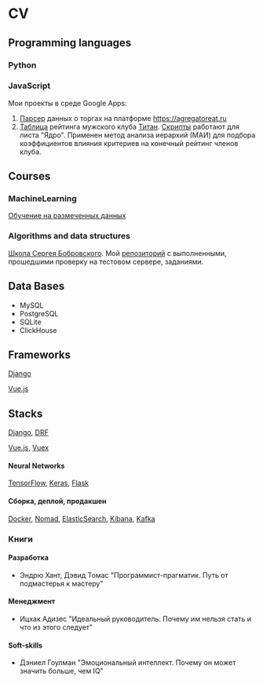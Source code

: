 # CV
## Programming languages
### Python

### JavaScript
Мои проекты в среде Google Apps:
1) [Парсер](https://github.com/galavasteg/agregatoreatGoogleScriptsParser)
данных о торгах на платформе https://agregatoreat.ru
2) [Таблица](https://docs.google.com/spreadsheets/d/1ivlLcmQ3DpK3XIRxif13TkMGP2MFkHv6b0mMIUC_BoE/edit#gid=1602449455)
рейтинга мужского клуба
[Титан](https://vk.com/thetitanclub).
[Cкрипты](https://github.com/galavasteg/TitanClubRaitingTable)
работают для листа "Ядро".
Применен метод анализа иерархий (МАИ) для подбора коэффициентов
влияния критериев на конечный рейтинг членов клуба.

## Courses
### MachineLearning
[Обучение на размеченных данных](https://www.coursera.org/learn/supervised-learning/home/info)

### Algorithms and data structures
[Школа Сергея Бобровского](https://vk.com/lambda_brain).
Мой [репозиторий](https://github.com/galavasteg/algo)
с выполненными, прошедшими проверку на тестовом
сервере, заданиями.

## Data Bases
- MySQL
- PostgreSQL
- SQLite
- ClickHouse

## Frameworks
[Django](https://www.djangoproject.com/)

[Vue.js](https://vuejs.org/)

## Stacks
[Django](https://www.djangoproject.com/),
[DRF](https://www.django-rest-framework.org/)

[Vue.js](https://vuejs.org/),
[Vuex](https://vuex.vuejs.org/)

#### Neural Networks
[TensorFlow](https://www.tensorflow.org/),
[Keras](https://keras.io/),
[Flask](https://flask.palletsprojects.com/en/1.1.x/)

#### Сборка, деплой, продакшен
[Docker](https://www.docker.com/),
[Nomad](https://www.nomadproject.io/),
[ElasticSearch](https://www.elastic.co/),
[Kibana](https://www.elastic.co/products/kibana),
[Kafka](https://kafka.apache.org/)

### Книги
#### Разработка
- Эндрю Хант, Дэвид Томас "Программист-прагматик.
Путь от подмастерья к мастеру"
#### Менеджмент
- Ицхак Адизес "Идеальный руководитель.
Почему им нельзя стать и что из этого следует"
#### Soft-skills
- Дэниел Гоулман "Эмоциональный интеллект.
Почему он может значить больше, чем IQ"


